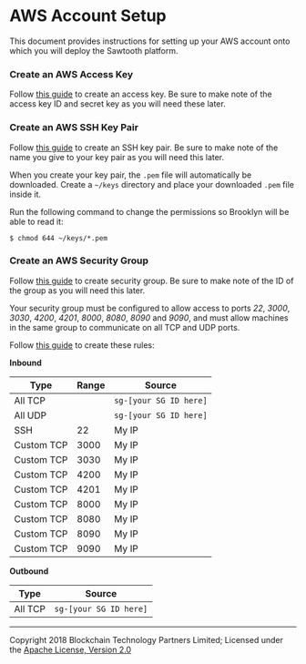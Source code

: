 AWS Account Setup
=================

This document provides instructions for setting up your AWS account onto which you will deploy the Sawtooth platform.

### Create an AWS Access Key

Follow [this guide](https://docs.aws.amazon.com/general/latest/gr/managing-aws-access-keys.html) to create an access key. Be sure to make note of the access key ID and secret key as you will need these later.

### Create an AWS SSH Key Pair

Follow [this guide](https://docs.aws.amazon.com/AWSEC2/latest/UserGuide/ec2-key-pairs.html) to create an SSH key pair. Be sure to make note of the name you give to your key pair as you will need this later.

When you create your key pair, the `.pem` file will automatically be downloaded. Create a `~/keys` directory and place your downloaded `.pem` file inside it.

Run the following command to change the permissions so Brooklyn will be able to read it:

	$ chmod 644 ~/keys/*.pem

### Create an AWS Security Group

Follow [this guide](https://docs.aws.amazon.com/AWSEC2/latest/UserGuide/using-network-security.html#creating-security-group) to create security group. Be sure to make note of the ID of the group as you will need this later.

Your security group must be configured to allow access to ports _22_, _3000_, _3030_, _4200_, _4201_, _8000_, _8080_, _8090_ and _9090_, and must allow machines in the same group to communicate on all TCP and UDP ports.

Follow [this guide](https://docs.aws.amazon.com/AWSEC2/latest/UserGuide/using-network-security.html#adding-security-group-rule) to create these rules:

**Inbound**

| Type | Range | Source |
|------|-------|--------|
| All TCP | | `sg-[your SG ID here]` |
| All UDP | | `sg-[your SG ID here]` |
| SSH | 22 | My IP |
| Custom TCP | 3000 | My IP |
| Custom TCP | 3030 | My IP |
| Custom TCP | 4200 | My IP |
| Custom TCP | 4201 | My IP |
| Custom TCP | 8000 | My IP |
| Custom TCP | 8080 | My IP |
| Custom TCP | 8090 | My IP |
| Custom TCP | 9090 | My IP |

**Outbound**

| Type | Source |
|------|--------|
| All TCP | `sg-[your SG ID here]` |


---
Copyright 2018 Blockchain Technology Partners Limited; Licensed under the [Apache License, Version 2.0](../LICENSE)
